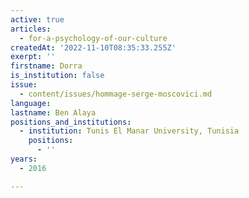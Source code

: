 ```yaml
---
active: true
articles:
  - for-a-psychology-of-our-culture
createdAt: '2022-11-10T08:35:33.255Z'
exerpt: ''
firstname: Dorra
is_institution: false
issue:
  - content/issues/hommage-serge-moscovici.md
language:
lastname: Ben Alaya
positions_and_institutions:
  - institution: Tunis El Manar University, Tunisia
    positions:
      - ''
years:
  - 2016

---
```

